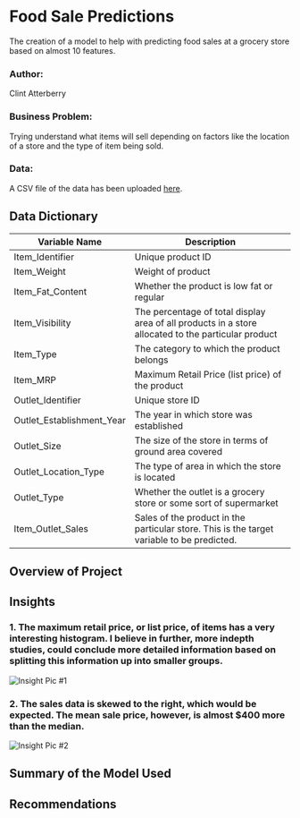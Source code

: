 # Food Sale Predictions
The creation of a model to help with predicting food sales at a grocery store based on almost 10 features.

### Author:
Clint Atterberry

### Business Problem:
Trying understand what items will sell depending on factors like the location of a store and the type of item being sold.

### Data:
A CSV file of the data has been uploaded [here](https://docs.google.com/spreadsheets/d/e/2PACX-1vQ9hM0TmmxdZ3whTnYlhnTpQR0bVvUFganKildu6gE-u4P5hMtFyr0VXkgZ6b8IfBvC148lRAvmgAXU/pub?output=csv).

## Data Dictionary
| Variable Name | Description |
| ------------- | ----------- |
| Item_Identifier | Unique product ID |
| Item_Weight | Weight of product |
| Item_Fat_Content | Whether the product is low fat or regular |
| Item_Visibility | The percentage of total display area of all products in a store allocated to the particular product |
| Item_Type | The category to which the product belongs |
| Item_MRP | Maximum Retail Price (list price) of the product |
| Outlet_Identifier | Unique store ID |
| Outlet_Establishment_Year | The year in which store was established |
| Outlet_Size | The size of the store in terms of ground area covered |
| Outlet_Location_Type | The type of area in which the store is located |
| Outlet_Type | Whether the outlet is a grocery store or some sort of supermarket |
| Item_Outlet_Sales | Sales of the product in the particular store. This is the target variable to be predicted. |

## Overview of Project


## Insights
### 1. The maximum retail price, or list price, of items has a very interesting histogram. I believe in further, more indepth studies, could conclude more detailed information based on splitting this information up into smaller groups.
![Insight Pic #1](https://docs.google.com/drawings/d/e/2PACX-1vRpXqKmF44iseKc0QFxDWqcNYZdqoYMmlLAjAZzdQqZCSSIHxPVZwEop7l6h7ly-VvLoa1PePXiOT1e/pub?w=480&h=360)

### 2. The sales data is skewed to the right, which would be expected. The mean sale price, however, is almost $400 more than the median.
![Insight Pic #2](https://docs.google.com/drawings/d/e/2PACX-1vQL43Zjh4Ri7uSkopj4oQ-dkeTyvDjD56zZWj6RC4bQSCndtnj8PX0grHizRYARrq07Jw70WDPSz1EK/pub?w=960&h=720)

## Summary of the Model Used

## Recommendations
